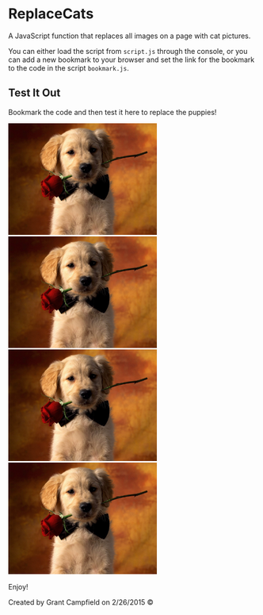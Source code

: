 # ReplaceCats

A JavaScript function that replaces all images on a page with cat pictures.

You can either load the script from `script.js` through the console, or you can add a new bookmark to your browser and set the link for the bookmark to the code in the script `bookmark.js`.

## Test It Out

Bookmark the code and then test it here to replace the puppies!

<img src="TestImages/puppy_1.jpg" alt="Drawing" width="300" />
<img src="TestImages/puppy_1.jpg" alt="Drawing" width="300" />
<img src="TestImages/puppy_1.jpg" alt="Drawing" width="300" />
<img src="TestImages/puppy_1.jpg" alt="Drawing" width="300" />

Enjoy!

Created by Grant Campfield on 2/26/2015 &copy;
